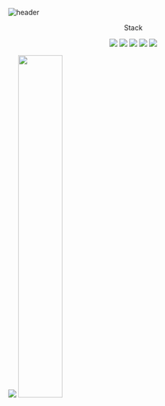 ![header](https://capsule-render.vercel.app/api?type=waving&color=auto&height=300&section=header&text=Welcome&fontSize=90&animation=fadeIn&fontAlignY=38&desc=ReactNative%20AppDeveloper%20NohSeongBong&descAlignY=51&descAlign=62)

<p align='center'> Stack </p>
<p align='center'>
  <img src="https://img.shields.io/badge/JavaScript-F7DF1E?style=flat-square&logo=javascript&logoColor=000000"/>
   <img src="https://img.shields.io/badge/React-000000?style=flat-square&logo=react&logoColor=61DAFB"/>
   <img src="https://img.shields.io/badge/ReactNative-000000?style=flat-square&logo=react&logoColor=61DAFB"/>
   <img src="https://img.shields.io/badge/Mobx-ffffff?style=flat-square&logo=mobx&logoColor=FF9955"/>
   <img src="https://img.shields.io/badge/TypeScript-ffffff?style=flat-square&logo=TypeScript&logoColor=3178C6"/>
</p>

  <img src="https://github-readme-stats.vercel.app/api/top-langs/?username=nohseongbong&exclude_repo=nohseongbong.github.io&layout=compact&theme=tokyonight" />
  <img src="https://github-readme-stats.vercel.app/api?username=nohseongbong&theme=radical&show_icons=true" width="42%" />
  
 
<!--
**nohseongbong/nohseongbong** is a ✨ _special_ ✨ repository because its `README.md` (this file) appears on your GitHub profile.

Here are some ideas to get you started:

- 🔭 I’m currently working on ...
- 🌱 I’m currently learning ...
- 👯 I’m looking to collaborate on ...
- 🤔 I’m looking for help with ...
- 💬 Ask me about ...
- 📫 How to reach me: ...
- 😄 Pronouns: ...
- ⚡ Fun fact: ...
-->
